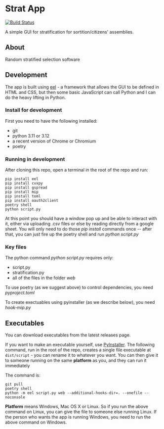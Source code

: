 Strat App
=========

[![Build Status](https://travis-ci.com/sortitionfoundation/stratification-app.svg?branch=master)](https://travis-ci.com/sortitionfoundation/stratification-app)

A simple GUI for stratification for sortition/citizens' assemblies.

About
-----

Random stratified selection software

Development
-----------

The app is built using [eel](https://github.com/ChrisKnott/Eel) - a framework that allows the GUI to be defined in HTML and CSS, but then some basic JavaScript can call Python and I can do the heavy lifting in Python.

### Install for development

First you need to have the following installed:

- git
- python 3.11 or 3.12
- a recent version of Chrome or Chromium
- poetry

### Running in development

After cloning this repo, open a terminal in the root of the repo and run:

```
pip install eel
pip install cvxpy
pip install gspread
pip install mip
pip install toml
pip install oauth2client
poetry shell
python script.py
```

At this point you should have a window pop up and be able to interact with it, either via uploading .csv files or else by reading directly from a google sheet. You will only need to do those *pip install* commands once -- after that, you can just fire up the poetry shell and run *python script.py*

### Key files

The python command *python script.py* requires only:
 - script.py
 - stratification.py
 - all of the files in the folder *web*
 
 To use poetry (as we suggest above) to control dependencies, you need *pyproject.toml*
 
 To create exectuables using pyinstaller (as we describe below), you need *hook-mip.py*
 
Executables
---------

You can download executables from the latest releases page.

If you want to make an executable yourself, use [PyInstaller](https://pyinstaller.readthedocs.io/en/stable/).  The following command, run in the root of the repo, creates a single file executable at `dist/script` - you can rename it to whatever you want. You can then give it to someone running on the same **platform** as you, and they can run it immediately

The command is:

```
git pull
poetry shell
python -m eel script.py web --additional-hooks-dir=. --onefile --noconsole
```

**Platform** means Windows, Mac OS X or Linux.  So if you run the above command on Linux, you can give the file to someone else running Linux.  If the person who wants the app is running Windows, you need to run the above command on Windows.




